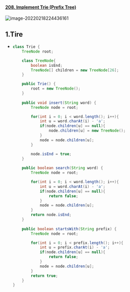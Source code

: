 #### [208. Implement Trie (Prefix Tree)](https://leetcode-cn.com/problems/implement-trie-prefix-tree/)

![image-20220218224436161](https://raw.githubusercontent.com/TWDH/Leetcode-From-Zero/pictures/img/image-20220218224436161.png)

## 1.Tire

- ```java
  class Trie {
      TreeNode root;
  
      class TreeNode{
          boolean isEnd;
          TreeNode[] children = new TreeNode[26];
      }
  
      public Trie() {
          root = new TreeNode();
      }
      
      public void insert(String word) {
          TreeNode node = root;
  
          for(int i = 0; i < word.length(); i++){
              int u = word.charAt(i) - 'a';
              if(node.children[u] == null){
                  node.children[u] = new TreeNode();
              }
              node = node.children[u];
          }
  
          node.isEnd = true;
      }
      
      public boolean search(String word) {
          TreeNode node = root;
  
          for(int i = 0; i < word.length(); i++){
              int u = word.charAt(i) - 'a';
              if(node.children[u] == null){
                  return false;
              }
              node = node.children[u];
          }
          return node.isEnd;
      }
      
      public boolean startsWith(String prefix) {
          TreeNode node = root;
  
          for(int i = 0; i < prefix.length(); i++){
              int u = prefix.charAt(i) - 'a';
              if(node.children[u] == null){
                  return false;
              }
              node = node.children[u];
          }
          return true;
      }
  }
  ```

